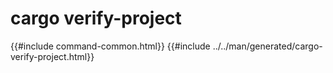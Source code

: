 # cargo verify-project
{{#include command-common.html}}
{{#include ../../man/generated/cargo-verify-project.html}}

